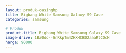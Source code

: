 ```yaml
---
layout: produk-casinghp
title: Bigbang White Samsung Galaxy S9 Case
categories: samsung

# Produk
product-title: Bigbang White Samsung Galaxy S9 Case
image-drive: 1Ba0do--GnRkpTm4ZHXHCBD2aaaRtCOcH
harga: 90000
---
```

